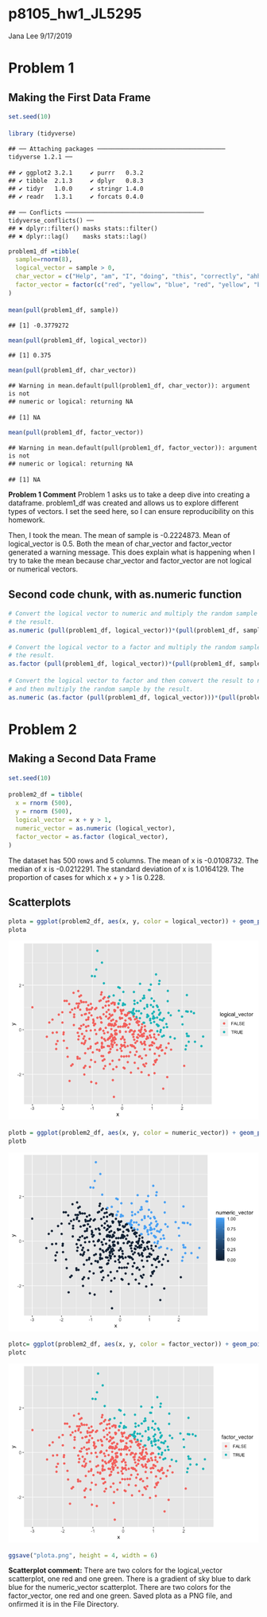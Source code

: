 p8105\_hw1\_JL5295
================
Jana Lee
9/17/2019

# **Problem 1**

## Making the First Data Frame

``` r
set.seed(10)

library (tidyverse)
```

    ## ── Attaching packages ──────────────────────────────────── tidyverse 1.2.1 ──

    ## ✔ ggplot2 3.2.1     ✔ purrr   0.3.2
    ## ✔ tibble  2.1.3     ✔ dplyr   0.8.3
    ## ✔ tidyr   1.0.0     ✔ stringr 1.4.0
    ## ✔ readr   1.3.1     ✔ forcats 0.4.0

    ## ── Conflicts ─────────────────────────────────────── tidyverse_conflicts() ──
    ## ✖ dplyr::filter() masks stats::filter()
    ## ✖ dplyr::lag()    masks stats::lag()

``` r
problem1_df =tibble(
  sample=rnorm(8),
  logical_vector = sample > 0,
  char_vector = c("Help", "am", "I", "doing", "this", "correctly", "ahh", "ahh"),
  factor_vector = factor(c("red", "yellow", "blue", "red", "yellow", "blue","red", "red"))
)

mean(pull(problem1_df, sample))
```

    ## [1] -0.3779272

``` r
mean(pull(problem1_df, logical_vector))
```

    ## [1] 0.375

``` r
mean(pull(problem1_df, char_vector))
```

    ## Warning in mean.default(pull(problem1_df, char_vector)): argument is not
    ## numeric or logical: returning NA

    ## [1] NA

``` r
mean(pull(problem1_df, factor_vector))
```

    ## Warning in mean.default(pull(problem1_df, factor_vector)): argument is not
    ## numeric or logical: returning NA

    ## [1] NA

**Problem 1 Comment** Problem 1 asks us to take a deep dive into
creating a dataframe. problem1\_df was created and allows us to explore
different types of vectors. I set the seed here, so I can ensure
reproducibility on this homework.

Then, I took the mean. The mean of sample is -0.2224873. Mean of
logical\_vector is 0.5. Both the mean of char\_vector and factor\_vector
generated a warning message. This does explain what is happening when I
try to take the mean because char\_vector and factor\_vector are not
logical or numerical
vectors.

## Second code chunk, with as.numeric function

``` r
# Convert the logical vector to numeric and multiply the random sample by 
# the result.
as.numeric (pull(problem1_df, logical_vector))*(pull(problem1_df, sample))

# Convert the logical vector to a factor and multiply the random sample by 
# the result.
as.factor (pull(problem1_df, logical_vector))*(pull(problem1_df, sample))

# Convert the logical vector to factor and then convert the result to nnumeric 
# and then multiply the random sample by the result.
as.numeric (as.factor (pull(problem1_df, logical_vector)))*(pull(problem1_df, sample))
```

# **Problem 2**

## Making a Second Data Frame

``` r
set.seed(10)

problem2_df = tibble(
  x = rnorm (500),
  y = rnorm (500),
  logical_vector = x + y > 1,
  numeric_vector = as.numeric (logical_vector),
  factor_vector = as.factor (logical_vector),
)
```

The dataset has 500 rows and 5 columns. The mean of x is -0.0108732. The
median of x is -0.0212291. The standard deviation of x is 1.0164129. The
proportion of cases for which x + y \> 1 is
0.228.

## Scatterplots

``` r
plota = ggplot(problem2_df, aes(x, y, color = logical_vector)) + geom_point()
plota
```

![](p8105_hw1_jl5295_files/figure-gfm/scatterplots-1.png)<!-- -->

``` r
plotb = ggplot(problem2_df, aes(x, y, color = numeric_vector)) + geom_point()
plotb
```

![](p8105_hw1_jl5295_files/figure-gfm/scatterplots-2.png)<!-- -->

``` r
plotc= ggplot(problem2_df, aes(x, y, color = factor_vector)) + geom_point()
plotc
```

![](p8105_hw1_jl5295_files/figure-gfm/scatterplots-3.png)<!-- -->

``` r
ggsave("plota.png", height = 4, width = 6)
```

**Scatterplot comment:** There are two colors for the logical\_vector
scatterplot, one red and one green. There is a gradient of sky blue to
dark blue for the numeric\_vector scatterplot. There are two colors for
the factor\_vector, one red and one green. Saved plota as a PNG file,
and onfirmed it is in the File Directory.
